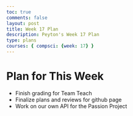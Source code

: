 ```yaml
---
toc: true
comments: false
layout: post
title: Week 17 Plan
description: Peyton's Week 17 Plan
type: plans
courses: { compsci: {week: 17} }
---
```


# Plan for This Week
- Finish grading for Team Teach
- Finalize plans and reviews for github page
- Work on our own API for the Passion Project